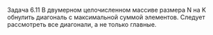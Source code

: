 Задача 6.11  В двумерном целочисленном массиве размера N на K обнулить диагональ с максимальной суммой элементов. Следует рассмотреть все диагонали, а не только главные.
